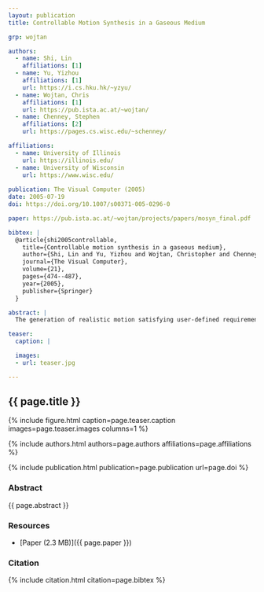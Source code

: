 ```yaml
---
layout: publication
title: Controllable Motion Synthesis in a Gaseous Medium

grp: wojtan

authors:
  - name: Shi, Lin
    affiliations: [1]
  - name: Yu, Yizhou
    affiliations: [1]
    url: https://i.cs.hku.hk/~yzyu/
  - name: Wojtan, Chris
    affiliations: [1]
    url: https://pub.ista.ac.at/~wojtan/
  - name: Chenney, Stephen
    affiliations: [2]
    url: https://pages.cs.wisc.edu/~schenney/

affiliations:
  - name: University of Illinois
    url: https://illinois.edu/
  - name: University of Wisconsin
    url: https://www.wisc.edu/
  
publication: The Visual Computer (2005)
date: 2005-07-19
doi: https://doi.org/10.1007/s00371-005-0296-0

paper: https://pub.ista.ac.at/~wojtan/projects/papers/mosyn_final.pdf

bibtex: |
  @article{shi2005controllable,
    title={Controllable motion synthesis in a gaseous medium},
    author={Shi, Lin and Yu, Yizhou and Wojtan, Christopher and Chenney, Stephen},
    journal={The Visual Computer},
    volume={21},
    pages={474--487},
    year={2005},
    publisher={Springer}
  }

abstract: |
  The generation of realistic motion satisfying user-defined requirements is one of the most important goals of computer animation. Our aim in this paper is the synthesis of realistic, controllable motion for lightweight natural objects in a gaseous medium. We formulate this problem as a large-scale spacetime optimization with user controls and fluid motion equations as constraints. We have devised novel and effective methods to make this large optimization tractable. Initial trajectories are generated with data-driven synthesis based on stylistic motion planning. Smoothed particle hydrodynamics (SPH) is used during optimization to produce fluid simulations at a reasonable computational cost, while interesting vortex-based fluid motion is generated by recording the presence of vortices in the initial trajectories and maintaining them through optimization. Object rotations are refined as a postprocess to enhance the visual quality of the results. We demonstrate our techniques on a number of animations involving single or multiple objects.

teaser:
  caption: |

  images:
  - url: teaser.jpg

---
```


## {{ page.title }}

{% include figure.html caption=page.teaser.caption images=page.teaser.images columns=1 %}

{% include authors.html authors=page.authors affiliations=page.affiliations %}

{% include publication.html publication=page.publication url=page.doi %}

### Abstract

{{ page.abstract }}

### Resources

* [Paper (2.3 MB)]({{ page.paper }})

### Citation

{% include citation.html citation=page.bibtex %}